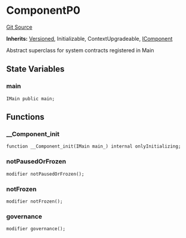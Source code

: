 # ComponentP0
[Git Source](https://github.com/larrythecucumber321/protocol/blob/0e60393685a4ae7994ac986273cdfa4cf9c069ed/contracts/p0/mixins/Component.sol)

**Inherits:**
[Versioned](/tools/docgen/src/contracts/mixins/Versioned.sol/abstract.Versioned.md), Initializable, ContextUpgradeable, [IComponent](/tools/docgen/src/contracts/interfaces/IComponent.sol/interface.IComponent.md)

Abstract superclass for system contracts registered in Main


## State Variables
### main

```solidity
IMain public main;
```


## Functions
### __Component_init


```solidity
function __Component_init(IMain main_) internal onlyInitializing;
```

### notPausedOrFrozen


```solidity
modifier notPausedOrFrozen();
```

### notFrozen


```solidity
modifier notFrozen();
```

### governance


```solidity
modifier governance();
```

